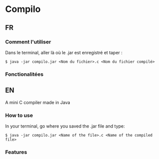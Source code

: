 # Compilo
## FR
### Comment l'utiliser
Dans le terminal, aller là où le .jar est enregistré et taper :
```
$ java -jar compilo.jar <Nom du fichier>.c <Nom du fichier compilé>
```
### Fonctionalitées
## EN
A mini C compiler made in Java
### How to use
In your terminal, go where you saved the .jar file and type:
```
$ java -jar compilo.jar <Name of the file>.c <Name of the compiled file>
```
### Features